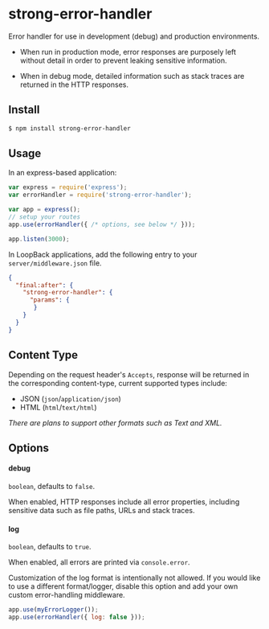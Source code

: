 # strong-error-handler

Error handler for use in development (debug) and production environments.

 - When run in production mode, error responses are purposely left without detail
   in order to prevent leaking sensitive information.

 - When in debug mode, detailed information such as stack traces
   are returned in the HTTP responses.

## Install

```bash
$ npm install strong-error-handler
```

## Usage

In an express-based application:

```js
var express = require('express');
var errorHandler = require('strong-error-handler');

var app = express();
// setup your routes
app.use(errorHandler({ /* options, see below */ }));

app.listen(3000);
```

In LoopBack applications, add the following entry to your
`server/middleware.json` file.

```json
{
  "final:after": {
    "strong-error-handler": {
      "params": {
       }
    }
  }
}
```

## Content Type

Depending on the request header's `Accepts`, response will be returned in
 the corresponding content-type, current supported types include:
- JSON (`json`/`application/json`)
- HTML (`html`/`text/html`)

*There are plans to support other formats such as Text and XML.*

## Options

#### debug

`boolean`, defaults to `false`.

When enabled, HTTP responses include all error properties, including
sensitive data such as file paths, URLs and stack traces.

#### log

`boolean`, defaults to `true`.

When enabled, all errors are printed via `console.error`.

Customization of the log format is intentionally not allowed. If you would like
to use a different format/logger, disable this option and add your own custom
error-handling middleware.

```js
app.use(myErrorLogger());
app.use(errorHandler({ log: false }));
```
